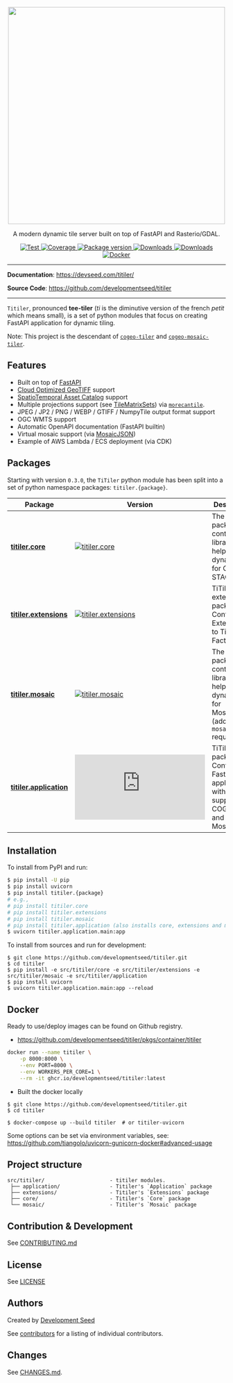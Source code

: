 <p align="center">
  <img width="500" src="https://user-images.githubusercontent.com/10407788/172718020-c2378b7e-a0d4-406e-924c-8ffe54e61596.png"/>
  <p align="center">A modern dynamic tile server built on top of FastAPI and Rasterio/GDAL.</p>
</p>

<p align="center">
  <a href="https://github.com/developmentseed/titiler/actions?query=workflow%3ACI" target="_blank">
      <img src="https://github.com/developmentseed/titiler/workflows/CI/badge.svg" alt="Test">
  </a>
  <a href="https://codecov.io/gh/developmentseed/titiler" target="_blank">
      <img src="https://codecov.io/gh/developmentseed/titiler/branch/master/graph/badge.svg" alt="Coverage">
  </a>
  <a href="https://pypi.org/project/titiler" target="_blank">
      <img src="https://img.shields.io/pypi/v/titiler?color=%2334D058&label=pypi%20package" alt="Package version">
  </a>
  <a href="https://github.com/developmentseed/titiler/blob/master/LICENSE" target="_blank">
      <img src="https://img.shields.io/github/license/developmentseed/titiler.svg" alt="Downloads">
  </a>
  <a href="https://mybinder.org/v2/gh/developmentseed/titiler/master" target="_blank">
      <img src="https://mybinder.org/badge_logo.svg" alt="Downloads">
  </a>
  <a href="https://hub.docker.com/r/developmentseed/titiler" target="_blank">
      <img src="https://img.shields.io/docker/v/developmentseed/titiler?color=%2334D058&label=docker%20hub" alt="Docker">
  </a>
</p>

---

**Documentation**: <a href="https://devseed.com/titiler/" target="_blank">https://devseed.com/titiler/</a>

**Source Code**: <a href="https://github.com/developmentseed/titiler" target="_blank">https://github.com/developmentseed/titiler</a>

---

`Titiler`, pronounced **tee-tiler** (*ti* is the diminutive version of the french *petit* which means small), is a set of python modules that focus on creating FastAPI application for dynamic tiling.

Note: This project is the descendant of [`cogeo-tiler`](https://github.com/developmentseed/cogeo-tiler) and [`cogeo-mosaic-tiler`](https://github.com/developmentseed/cogeo-mosaic-tiler).

## Features

- Built on top of [FastAPI](https://fastapi.tiangolo.com)
- [Cloud Optimized GeoTIFF](http://www.cogeo.org/) support
- [SpatioTemporal Asset Catalog](https://stacspec.org) support
- Multiple projections support (see [TileMatrixSets](https://www.ogc.org/standards/tms)) via [`morecantile`](https://github.com/developmentseed/morecantile).
- JPEG / JP2 / PNG / WEBP / GTIFF / NumpyTile output format support
- OGC WMTS support
- Automatic OpenAPI documentation (FastAPI builtin)
- Virtual mosaic support (via [MosaicJSON](https://github.com/developmentseed/mosaicjson-spec/))
- Example of AWS Lambda / ECS deployment (via CDK)

## Packages

Starting with version `0.3.0`, the `TiTiler` python module has been split into a set of python namespace packages: `titiler.{package}`.

| Package | Version |  Description
| ------- | ------- |-------------
[**titiler.core**](https://github.com/developmentseed/titiler/tree/master/src/titiler/core) | [![titiler.core](https://img.shields.io/pypi/v/titiler.core?color=%2334D058&label=pypi)](https://pypi.org/project/titiler.core) | The `Core` package contains libraries to help create a  dynamic tiler for COG and STAC
[**titiler.extensions**](https://github.com/developmentseed/titiler/tree/master/src/titiler/extensions) | [![titiler.extensions](https://img.shields.io/pypi/v/titiler.extensions?color=%2334D058&label=pypi)](https://pypi.org/project/titiler.extensions) | TiTiler's extensions package. Contains a Extensions to Tiler Factories.
[**titiler.mosaic**](https://github.com/developmentseed/titiler/tree/master/src/titiler/mosaic) | [![titiler.mosaic](https://img.shields.io/pypi/v/titiler.mosaic?color=%2334D058&label=pypi)](https://pypi.org/project/titiler.mosaic) | The `mosaic` package contains libraries to help create a dynamic tiler for MosaicJSON (adds `cogeo-mosaic` requirement)
[**titiler.application**](https://github.com/developmentseed/titiler/tree/master/src/titiler/application) | [![titiler.application](https://img.shields.io/pypi/v/titiler.application?color=%2334D058&label=pypi)](https://pypi.org/project/titiler.application) | TiTiler's `demo` package. Contains a FastAPI application with full support of COG, STAC and MosaicJSON


## Installation

To install from PyPI and run:

```bash
$ pip install -U pip
$ pip install uvicorn
$ pip install titiler.{package}
# e.g.,
# pip install titiler.core
# pip install titiler.extensions
# pip install titiler.mosaic
# pip install titiler.application (also installs core, extensions and mosaic)
$ uvicorn titiler.application.main:app
```

To install from sources and run for development:

```
$ git clone https://github.com/developmentseed/titiler.git
$ cd titiler
$ pip install -e src/titiler/core -e src/titiler/extensions -e src/titiler/mosaic -e src/titiler/application
$ pip install uvicorn
$ uvicorn titiler.application.main:app --reload
```

## Docker

Ready to use/deploy images can be found on Github registry.

- https://github.com/developmentseed/titiler/pkgs/container/titiler

```bash
docker run --name titiler \
    -p 8000:8000 \
    --env PORT=8000 \
    --env WORKERS_PER_CORE=1 \
    --rm -it ghcr.io/developmentseed/titiler:latest
```

- Built the docker locally
```
$ git clone https://github.com/developmentseed/titiler.git
$ cd titiler

$ docker-compose up --build titiler  # or titiler-uvicorn
```

Some options can be set via environment variables, see: https://github.com/tiangolo/uvicorn-gunicorn-docker#advanced-usage

## Project structure

```
src/titiler/                     - titiler modules.
 ├── application/                - Titiler's `Application` package
 ├── extensions/                 - Titiler's `Extensions` package
 ├── core/                       - Titiler's `Core` package
 └── mosaic/                     - Titiler's `Mosaic` package
```

## Contribution & Development

See [CONTRIBUTING.md](https://github.com/developmentseed/titiler/blob/master/CONTRIBUTING.md)

## License

See [LICENSE](https://github.com/developmentseed/titiler/blob/master/LICENSE)

## Authors

Created by [Development Seed](<http://developmentseed.org>)

See [contributors](https://github.com/developmentseed/titiler/graphs/contributors) for a listing of individual contributors.

## Changes

See [CHANGES.md](https://github.com/developmentseed/titiler/blob/master/CHANGES.md).
